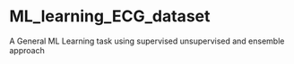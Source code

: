 # ML_learning_ECG_dataset
A General ML Learning task using supervised unsupervised and ensemble approach
